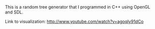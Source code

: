 This is a random tree generator that I programmed in C++ using OpenGL and SDL.

Link to visualization: http://www.youtube.com/watch?v=agoqIy91dCo